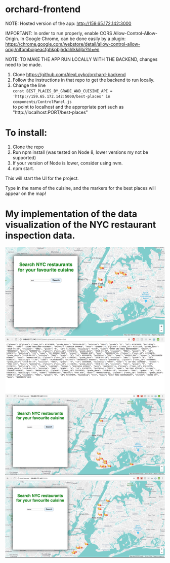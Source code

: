# orchard-frontend

NOTE: Hosted version of the app:
http://159.65.172.142:3000

IMPORTANT:
In order to run properly, enable CORS Allow-Control-Allow-Origin.
In Google Chrome, can be done easily by a plugin: 
https://chrome.google.com/webstore/detail/allow-control-allow-origi/nlfbmbojpeacfghkpbjhddihlkkiljbi?hl=en

NOTE: TO MAKE THE APP RUN LOCALLY WITH THE BACKEND, changes need to be made.

1) Clone https://github.com/AlexLoyko/orchard-backend
2) Follow the instructions in that repo to get the backend to run locally.
3) Change the line <br/> `const BEST_PLACES_BY_GRADE_AND_CUISINE_API = 'http://159.65.172.142:5000/best-places' in components/ControlPanel.js`<br/> to point to localhost and the appropriate port such as "http://localhost:PORT/best-places"

# To install:
1. Clone the repo
2. Run npm install (was tested on Node 8, lower versions my not be supported) 
3. If your version of Node is lower, consider using nvm.
4. npm start.

This will start the UI for the project.

Type in the name of the cuisine, and the markers for the best places will appear on the map!

# My implementation of the data visualization of the NYC restaurant inspection data.
![Top 10 places on the map for Thai cuisine](https://github.com/AlexLoyko/orchard-frontend/blob/master/pic1.png)
![Backend Response on Thai](https://github.com/AlexLoyko/orchard-frontend/blob/master/pic2.png)
![Top 10 places on the map for Russian cuisine](https://github.com/AlexLoyko/orchard-frontend/blob/master/pic3.png)
![Top 10 places on the map for Italian cuisine](https://github.com/AlexLoyko/orchard-frontend/blob/master/pic4.png)
